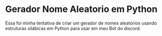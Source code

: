 # Gerador Nome Aleatorio em Python

Essa foi minha tentativa de criar um gerador de nomes aleatórios usando estruturas silábicas em Python para usar em meu Bot do discord.

